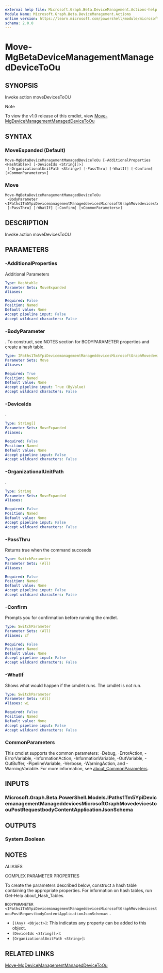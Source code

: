 ```yaml
---
external help file: Microsoft.Graph.Beta.DeviceManagement.Actions-help.xml
Module Name: Microsoft.Graph.Beta.DeviceManagement.Actions
online version: https://learn.microsoft.com/powershell/module/microsoft.graph.beta.devicemanagement.actions/move-mgbetadevicemanagementmanageddevicetoou
schema: 2.0.0
---
```


# Move-MgBetaDeviceManagementManagedDeviceToOu

## SYNOPSIS
Invoke action moveDevicesToOU

> [!NOTE]
> To view the v1.0 release of this cmdlet, view [Move-MgDeviceManagementManagedDeviceToOu](/powershell/module/Microsoft.Graph.DeviceManagement.Actions/Move-MgDeviceManagementManagedDeviceToOu?view=graph-powershell-v1.0)

## SYNTAX

### MoveExpanded (Default)
```
Move-MgBetaDeviceManagementManagedDeviceToOu [-AdditionalProperties <Hashtable>] [-DeviceIds <String[]>]
 [-OrganizationalUnitPath <String>] [-PassThru] [-WhatIf] [-Confirm] [<CommonParameters>]
```

### Move
```
Move-MgBetaDeviceManagementManagedDeviceToOu
 -BodyParameter <IPaths1Tm5YpiDevicemanagementManageddevicesMicrosoftGraphMovedevicestoouPostRequestbodyContentApplicationJsonSchema>
 [-PassThru] [-WhatIf] [-Confirm] [<CommonParameters>]
```

## DESCRIPTION
Invoke action moveDevicesToOU

## PARAMETERS

### -AdditionalProperties
Additional Parameters

```yaml
Type: Hashtable
Parameter Sets: MoveExpanded
Aliases:

Required: False
Position: Named
Default value: None
Accept pipeline input: False
Accept wildcard characters: False
```

### -BodyParameter
.
To construct, see NOTES section for BODYPARAMETER properties and create a hash table.

```yaml
Type: IPaths1Tm5YpiDevicemanagementManageddevicesMicrosoftGraphMovedevicestoouPostRequestbodyContentApplicationJsonSchema
Parameter Sets: Move
Aliases:

Required: True
Position: Named
Default value: None
Accept pipeline input: True (ByValue)
Accept wildcard characters: False
```

### -DeviceIds
.

```yaml
Type: String[]
Parameter Sets: MoveExpanded
Aliases:

Required: False
Position: Named
Default value: None
Accept pipeline input: False
Accept wildcard characters: False
```

### -OrganizationalUnitPath
.

```yaml
Type: String
Parameter Sets: MoveExpanded
Aliases:

Required: False
Position: Named
Default value: None
Accept pipeline input: False
Accept wildcard characters: False
```

### -PassThru
Returns true when the command succeeds

```yaml
Type: SwitchParameter
Parameter Sets: (All)
Aliases:

Required: False
Position: Named
Default value: None
Accept pipeline input: False
Accept wildcard characters: False
```

### -Confirm
Prompts you for confirmation before running the cmdlet.

```yaml
Type: SwitchParameter
Parameter Sets: (All)
Aliases: cf

Required: False
Position: Named
Default value: None
Accept pipeline input: False
Accept wildcard characters: False
```

### -WhatIf
Shows what would happen if the cmdlet runs.
The cmdlet is not run.

```yaml
Type: SwitchParameter
Parameter Sets: (All)
Aliases: wi

Required: False
Position: Named
Default value: None
Accept pipeline input: False
Accept wildcard characters: False
```

### CommonParameters
This cmdlet supports the common parameters: -Debug, -ErrorAction, -ErrorVariable, -InformationAction, -InformationVariable, -OutVariable, -OutBuffer, -PipelineVariable, -Verbose, -WarningAction, and -WarningVariable. For more information, see [about_CommonParameters](http://go.microsoft.com/fwlink/?LinkID=113216).

## INPUTS

### Microsoft.Graph.Beta.PowerShell.Models.IPaths1Tm5YpiDevicemanagementManageddevicesMicrosoftGraphMovedevicestoouPostRequestbodyContentApplicationJsonSchema
## OUTPUTS

### System.Boolean
## NOTES

ALIASES

COMPLEX PARAMETER PROPERTIES

To create the parameters described below, construct a hash table containing the appropriate properties. For information on hash tables, run Get-Help about_Hash_Tables.


`BODYPARAMETER <IPaths1Tm5YpiDevicemanagementManageddevicesMicrosoftGraphMovedevicestoouPostRequestbodyContentApplicationJsonSchema>`: .
  - `[(Any) <Object>]`: This indicates any property can be added to this object.
  - `[DeviceIds <String[]>]`: 
  - `[OrganizationalUnitPath <String>]`: 

## RELATED LINKS
[Move-MgDeviceManagementManagedDeviceToOu](/powershell/module/Microsoft.Graph.DeviceManagement.Actions/Move-MgDeviceManagementManagedDeviceToOu?view=graph-powershell-v1.0)

